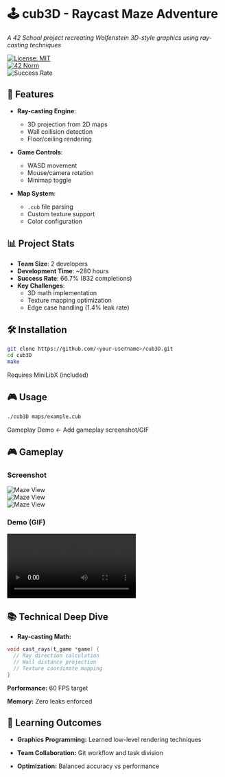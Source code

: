 # 🕹️ cub3D - Raycast Maze Adventure  

*A 42 School project recreating Wolfenstein 3D-style graphics using ray-casting techniques*  

[![License: MIT](https://img.shields.io/badge/License-MIT-blue.svg)](LICENSE)  
[![42 Norm](https://img.shields.io/badge/Codestyle-42_Norm-green.svg)](https://github.com/42School/norminette)  
![Success Rate](https://img.shields.io/badge/Success_Rate-66%25-brightgreen)  

## 🚀 Features  

- **Ray-casting Engine**:  
  - 3D projection from 2D maps  
  - Wall collision detection  
  - Floor/ceiling rendering  

- **Game Controls**:  
  - WASD movement  
  - Mouse/camera rotation  
  - Minimap toggle  

- **Map System**:  
  - `.cub` file parsing  
  - Custom texture support  
  - Color configuration  

## 📊 Project Stats  

- **Team Size**: 2 developers  
- **Development Time**: ~280 hours  
- **Success Rate**: 66.7% (832 completions)  
- **Key Challenges**:  
  - 3D math implementation  
  - Texture mapping optimization  
  - Edge case handling (1.4% leak rate)  

## 🛠️ Installation  

```bash  
git clone https://github.com/<your-username>/cub3D.git  
cd cub3D  
make  
```

Requires MiniLibX (included)

## 🎮 Usage

```bash
./cub3D maps/example.cub  
```

Gameplay Demo ← Add gameplay screenshot/GIF

## 🎮 Gameplay  

### Screenshot  

![Maze View](./gallery/img_1c.pnggallery/)  
![Maze View](./gallery/img_2.pnggallery/)  
![Maze View](./gallery/img_3.pnggallery/)  

### Demo (GIF)  

![Gameplay Demo](./gallery/video.mp4)  

## 📚 Technical Deep Dive

- **Ray-casting Math:**

```c
void cast_rays(t_game *game) {  
  // Ray direction calculation  
  // Wall distance projection  
  // Texture coordinate mapping  
}
```

**Performance:** 60 FPS target

**Memory:** Zero leaks enforced

## 🌟 Learning Outcomes

- **Graphics Programming:** Learned low-level rendering techniques

- **Team Collaboration:** Git workflow and task division

- **Optimization:** Balanced accuracy vs performance
